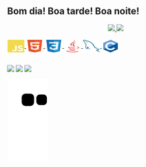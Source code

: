 ## Bom dia! Boa tarde! Boa noite!

<div align="center">
  <a href="https://github.com/BrunoHenriquee">
  <img height="130em" src="https://github-readme-stats.vercel.app/api?username=BrunoHenriquee&show_icons=true&theme=dark&include_all_commits=true&count_private=true"/>
  <img height="110em" src="https://github-readme-stats.vercel.app/api/top-langs/?username=BrunoHenriquee&layout=compact&langs_count=7&theme=dark"/>
</div>
<div style="display: inline_block"><br>
<img align="center" alt="Bruno-Js" height="30" width="40" src="https://raw.githubusercontent.com/devicons/devicon/master/icons/javascript/javascript-plain.svg">
<img align="center" alt="Bruno-HTML" height="30" width="40" src="https://raw.githubusercontent.com/devicons/devicon/master/icons/html5/html5-original.svg">
<img align="center" alt="Bruno-CSS" height="30" width="40" src="https://raw.githubusercontent.com/devicons/devicon/master/icons/css3/css3-original.svg">
<img align="center" alt="Bruno-Java" height="30" width="40" src="https://raw.githubusercontent.com/devicons/devicon/master/icons/java/java-plain.svg">
<img align="center" alt="Bruno-MySQL" height="30" width="40" src="https://raw.githubusercontent.com/devicons/devicon/master/icons/mysql/mysql-original.svg">
<img align="center" alt="Bruno-C" height="30" width="40" src="https://raw.githubusercontent.com/devicons/devicon/master/icons/c/c-original.svg">

## 

<a href="https://instagram.com/brunuu5" target="_blank"><img src="https://img.shields.io/badge/-Instagram-%23E4405F?style=for-the-badge&logo=instagram&logoColor=white" target="_blank"></a>
<a href = "mailto:brunocake0@gmail.com"><img src="https://img.shields.io/badge/-Gmail-%23333?style=for-the-badge&logo=gmail&logoColor=white" target="_blank"></a>
<a href="https://discord.gg/Brunuu#3126" target="_blank"><img src="https://img.shields.io/badge/Discord-7289DA?style=for-the-badge&logo=discord&logoColor=white" target="_blank"></a> 
 
 ![Snake animation](https://github.com/BrunoHenriquee/BrunoHenriquee/blob/output/github-contribution-grid-snake.svg)
 </div>
